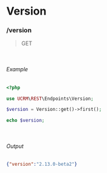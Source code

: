 # Version
### /version
> GET

&nbsp;

###### Example
```php
<?php

use UCRM\REST\Endpoints\Version;

$version = Version::get()->first();

echo $version;
```

&nbsp;

###### Output
```json
{"version":"2.13.0-beta2"}
```
